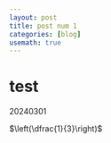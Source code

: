 ```yaml
---
layout: post
title: post num 1
categories: [blog]
usemath: true
---
```


# test
20240301

$\left(\dfrac{1}{3}\right)$
